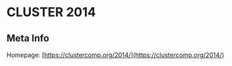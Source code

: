 # CLUSTER 2014

## Meta Info

Homepage: [https://clustercomp.org/2014/](https://clustercomp.org/2014/)
